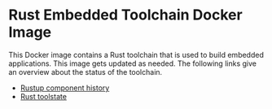 # Rust Embedded Toolchain Docker Image

This Docker image contains a Rust toolchain that is used to build embedded
applications. This image gets updated as needed. The following links give an
overview about the status of the toolchain.

* [Rustup component history](https://rust-lang.github.io/rustup-components-history/)
* [Rust toolstate](https://rust-lang.github.io/rustup-components-history/)
